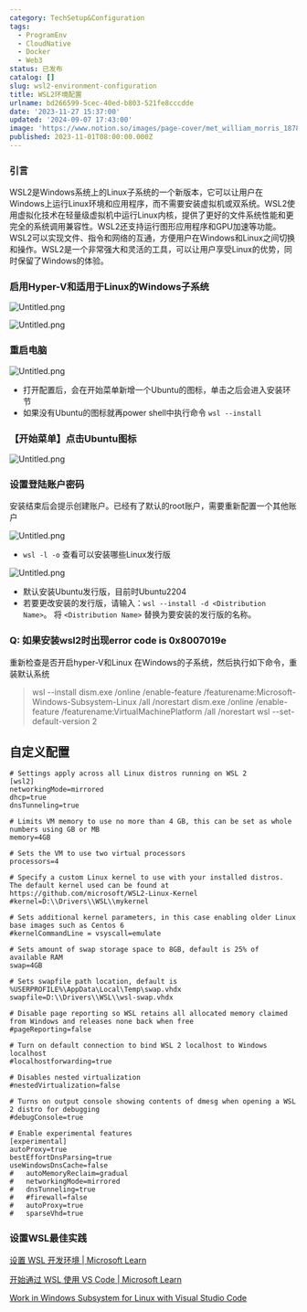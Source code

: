 ```yaml
---
category: TechSetup&Configuration
tags:
  - ProgramEnv
  - CloudNative
  - Docker
  - Web3
status: 已发布
catalog: []
slug: wsl2-environment-configuration
title: WSL2环境配置
urlname: bd266599-5cec-40ed-b803-521fe8cccdde
date: '2023-11-27 15:37:00'
updated: '2024-09-07 17:43:00'
image: 'https://www.notion.so/images/page-cover/met_william_morris_1878.jpg'
published: 2023-11-01T08:00:00.000Z
---
```


### 引言


WSL2是Windows系统上的Linux子系统的一个新版本，它可以让用户在Windows上运行Linux环境和应用程序，而不需要安装虚拟机或双系统。WSL2使用虚拟化技术在轻量级虚拟机中运行Linux内核，提供了更好的文件系统性能和更完全的系统调用兼容性。WSL2还支持运行图形应用程序和GPU加速等功能。WSL2可以实现文件、指令和网络的互通，方便用户在Windows和Linux之间切换和操作。WSL2是一个非常强大和灵活的工具，可以让用户享受Linux的优势，同时保留了Windows的体验。


### 启用Hyper-V和适用于Linux的Windows子系统


![Untitled.png](https://prod-files-secure.s3.us-west-2.amazonaws.com/5d24fe63-e567-4804-86f9-9fdc62e13082/62efe4d1-37d6-4606-a7b8-34dcd63ff38a/Untitled.png?X-Amz-Algorithm=AWS4-HMAC-SHA256&X-Amz-Content-Sha256=UNSIGNED-PAYLOAD&X-Amz-Credential=ASIAZI2LB4664OBIOOFG%2F20250306%2Fus-west-2%2Fs3%2Faws4_request&X-Amz-Date=20250306T053934Z&X-Amz-Expires=3600&X-Amz-Security-Token=IQoJb3JpZ2luX2VjEN3%2F%2F%2F%2F%2F%2F%2F%2F%2F%2FwEaCXVzLXdlc3QtMiJHMEUCIFmwxoKVQStlKz2b5bMMIsHMsmczc5sTHUfk1ONw9W3qAiEAr87Qepa5iLiCakK96UOgHKJBWoUPi7K6%2BpiNm1UaMtoq%2FwMIJhAAGgw2Mzc0MjMxODM4MDUiDM9atob1Cz6PgP07FCrcAxcOoQ%2Bw7niPaSIUx1T2S5KzdeZS4rFcQ%2FrERd3plT5e4xTrmWGYK6OgA77QlMSFacQi%2Bg0slRePY2tX6ujZquK9OVd%2B7ZHAvRjOO%2BSrUWfklULT0Yenl8xCqE9kxEOK%2BfVxB7rjUm14Dx%2FpiMPDZDeqPOxBw6cNombA71%2FzGgPxnwYopkGV89KGCeRfgxHpOuUL6teIYbvnHJSzxI8FTZMpGcWul30irhC1NU7aNgCQ3fBBNNopqThsUeat970TRP897opjkMiMvA0Kg2V5sHEZr72pPjGbb%2BB2Qs7HmTPXzGXBFPnxH8GclOHarqcKGo8lPC49PN%2BCpOcD%2F6Aa7UrmDVF7cEit472IqiqJa6coKnEyxRmnEHec05x2TTXAfpMhCmEl9nYB0aS%2BIe2qYDqAMxnEkN9aXjlsSCbOx5SMBpYZOjBj0HGtiPTCqB31nN9eYtYrKD9ZHM5xaRc5uzmsb0SYHych8AanombofT9zDGS76CvMEo%2B3MxWhhdi18w8GylxRrZL0erdZuCsv7o%2B5S7c%2Bvzk48chBl92FXRmw2cXR1UWnM3SQM7AjiFEG82uEPmCRz%2FyKG6CduU97xqUYtQWF4%2FPczIQU5bitCQXMbI%2BM12jgM85X8CBIMJfYpL4GOqUBZ2DlXqmCsFfmhbi8%2BMoHBoO8zG4PI5hal1mkDAL3SxkkfRuRNEU49%2B%2FwDa5kGuVUFuZl7YWO64ZNwZ2EzerLxdjJyBdDU1kSMx6c2M0a4ZzqZYqytpS1qSR2acTvsbg8IeZs12Gm8Qh0CDF3Q7JIq7P2QqQ3kCfRuigFOa7pvOjmAlQrlxCHoHpbpG56jK11XX6%2B1xF1ba3PTI3i0Zdf6q3u7sUQ&X-Amz-Signature=ce3b94e9b287614905aeca37e6819db40967cacde9d05f370de2346edf392691&X-Amz-SignedHeaders=host&x-id=GetObject)


![Untitled.png](https://prod-files-secure.s3.us-west-2.amazonaws.com/5d24fe63-e567-4804-86f9-9fdc62e13082/74866fe6-9ce5-4055-94c5-4900f6f5ff8b/Untitled.png?X-Amz-Algorithm=AWS4-HMAC-SHA256&X-Amz-Content-Sha256=UNSIGNED-PAYLOAD&X-Amz-Credential=ASIAZI2LB4664OBIOOFG%2F20250306%2Fus-west-2%2Fs3%2Faws4_request&X-Amz-Date=20250306T053934Z&X-Amz-Expires=3600&X-Amz-Security-Token=IQoJb3JpZ2luX2VjEN3%2F%2F%2F%2F%2F%2F%2F%2F%2F%2FwEaCXVzLXdlc3QtMiJHMEUCIFmwxoKVQStlKz2b5bMMIsHMsmczc5sTHUfk1ONw9W3qAiEAr87Qepa5iLiCakK96UOgHKJBWoUPi7K6%2BpiNm1UaMtoq%2FwMIJhAAGgw2Mzc0MjMxODM4MDUiDM9atob1Cz6PgP07FCrcAxcOoQ%2Bw7niPaSIUx1T2S5KzdeZS4rFcQ%2FrERd3plT5e4xTrmWGYK6OgA77QlMSFacQi%2Bg0slRePY2tX6ujZquK9OVd%2B7ZHAvRjOO%2BSrUWfklULT0Yenl8xCqE9kxEOK%2BfVxB7rjUm14Dx%2FpiMPDZDeqPOxBw6cNombA71%2FzGgPxnwYopkGV89KGCeRfgxHpOuUL6teIYbvnHJSzxI8FTZMpGcWul30irhC1NU7aNgCQ3fBBNNopqThsUeat970TRP897opjkMiMvA0Kg2V5sHEZr72pPjGbb%2BB2Qs7HmTPXzGXBFPnxH8GclOHarqcKGo8lPC49PN%2BCpOcD%2F6Aa7UrmDVF7cEit472IqiqJa6coKnEyxRmnEHec05x2TTXAfpMhCmEl9nYB0aS%2BIe2qYDqAMxnEkN9aXjlsSCbOx5SMBpYZOjBj0HGtiPTCqB31nN9eYtYrKD9ZHM5xaRc5uzmsb0SYHych8AanombofT9zDGS76CvMEo%2B3MxWhhdi18w8GylxRrZL0erdZuCsv7o%2B5S7c%2Bvzk48chBl92FXRmw2cXR1UWnM3SQM7AjiFEG82uEPmCRz%2FyKG6CduU97xqUYtQWF4%2FPczIQU5bitCQXMbI%2BM12jgM85X8CBIMJfYpL4GOqUBZ2DlXqmCsFfmhbi8%2BMoHBoO8zG4PI5hal1mkDAL3SxkkfRuRNEU49%2B%2FwDa5kGuVUFuZl7YWO64ZNwZ2EzerLxdjJyBdDU1kSMx6c2M0a4ZzqZYqytpS1qSR2acTvsbg8IeZs12Gm8Qh0CDF3Q7JIq7P2QqQ3kCfRuigFOa7pvOjmAlQrlxCHoHpbpG56jK11XX6%2B1xF1ba3PTI3i0Zdf6q3u7sUQ&X-Amz-Signature=4e5d711d240336acafc85835e71679278be99022dfe3c10015f6a4bcf7839e46&X-Amz-SignedHeaders=host&x-id=GetObject)


### 重启电脑


![Untitled.png](https://prod-files-secure.s3.us-west-2.amazonaws.com/5d24fe63-e567-4804-86f9-9fdc62e13082/ed8ca255-2fda-4c1b-9b1a-f1896300e8e7/Untitled.png?X-Amz-Algorithm=AWS4-HMAC-SHA256&X-Amz-Content-Sha256=UNSIGNED-PAYLOAD&X-Amz-Credential=ASIAZI2LB4664OBIOOFG%2F20250306%2Fus-west-2%2Fs3%2Faws4_request&X-Amz-Date=20250306T053934Z&X-Amz-Expires=3600&X-Amz-Security-Token=IQoJb3JpZ2luX2VjEN3%2F%2F%2F%2F%2F%2F%2F%2F%2F%2FwEaCXVzLXdlc3QtMiJHMEUCIFmwxoKVQStlKz2b5bMMIsHMsmczc5sTHUfk1ONw9W3qAiEAr87Qepa5iLiCakK96UOgHKJBWoUPi7K6%2BpiNm1UaMtoq%2FwMIJhAAGgw2Mzc0MjMxODM4MDUiDM9atob1Cz6PgP07FCrcAxcOoQ%2Bw7niPaSIUx1T2S5KzdeZS4rFcQ%2FrERd3plT5e4xTrmWGYK6OgA77QlMSFacQi%2Bg0slRePY2tX6ujZquK9OVd%2B7ZHAvRjOO%2BSrUWfklULT0Yenl8xCqE9kxEOK%2BfVxB7rjUm14Dx%2FpiMPDZDeqPOxBw6cNombA71%2FzGgPxnwYopkGV89KGCeRfgxHpOuUL6teIYbvnHJSzxI8FTZMpGcWul30irhC1NU7aNgCQ3fBBNNopqThsUeat970TRP897opjkMiMvA0Kg2V5sHEZr72pPjGbb%2BB2Qs7HmTPXzGXBFPnxH8GclOHarqcKGo8lPC49PN%2BCpOcD%2F6Aa7UrmDVF7cEit472IqiqJa6coKnEyxRmnEHec05x2TTXAfpMhCmEl9nYB0aS%2BIe2qYDqAMxnEkN9aXjlsSCbOx5SMBpYZOjBj0HGtiPTCqB31nN9eYtYrKD9ZHM5xaRc5uzmsb0SYHych8AanombofT9zDGS76CvMEo%2B3MxWhhdi18w8GylxRrZL0erdZuCsv7o%2B5S7c%2Bvzk48chBl92FXRmw2cXR1UWnM3SQM7AjiFEG82uEPmCRz%2FyKG6CduU97xqUYtQWF4%2FPczIQU5bitCQXMbI%2BM12jgM85X8CBIMJfYpL4GOqUBZ2DlXqmCsFfmhbi8%2BMoHBoO8zG4PI5hal1mkDAL3SxkkfRuRNEU49%2B%2FwDa5kGuVUFuZl7YWO64ZNwZ2EzerLxdjJyBdDU1kSMx6c2M0a4ZzqZYqytpS1qSR2acTvsbg8IeZs12Gm8Qh0CDF3Q7JIq7P2QqQ3kCfRuigFOa7pvOjmAlQrlxCHoHpbpG56jK11XX6%2B1xF1ba3PTI3i0Zdf6q3u7sUQ&X-Amz-Signature=ed9f1d7e822c53c04249ca2d328e1a8bbc59f5eeba1ccac1b82dd988aa935ff1&X-Amz-SignedHeaders=host&x-id=GetObject)

- 打开配置后，会在开始菜单新增一个Ubuntu的图标，单击之后会进入安装环节
- 如果没有Ubuntu的图标就再power shell中执行命令 `wsl --install`

### 【开始菜单】点击Ubuntu图标


![Untitled.png](https://prod-files-secure.s3.us-west-2.amazonaws.com/5d24fe63-e567-4804-86f9-9fdc62e13082/d7415a12-f453-43fe-a604-a208d85638a3/Untitled.png?X-Amz-Algorithm=AWS4-HMAC-SHA256&X-Amz-Content-Sha256=UNSIGNED-PAYLOAD&X-Amz-Credential=ASIAZI2LB4664OBIOOFG%2F20250306%2Fus-west-2%2Fs3%2Faws4_request&X-Amz-Date=20250306T053934Z&X-Amz-Expires=3600&X-Amz-Security-Token=IQoJb3JpZ2luX2VjEN3%2F%2F%2F%2F%2F%2F%2F%2F%2F%2FwEaCXVzLXdlc3QtMiJHMEUCIFmwxoKVQStlKz2b5bMMIsHMsmczc5sTHUfk1ONw9W3qAiEAr87Qepa5iLiCakK96UOgHKJBWoUPi7K6%2BpiNm1UaMtoq%2FwMIJhAAGgw2Mzc0MjMxODM4MDUiDM9atob1Cz6PgP07FCrcAxcOoQ%2Bw7niPaSIUx1T2S5KzdeZS4rFcQ%2FrERd3plT5e4xTrmWGYK6OgA77QlMSFacQi%2Bg0slRePY2tX6ujZquK9OVd%2B7ZHAvRjOO%2BSrUWfklULT0Yenl8xCqE9kxEOK%2BfVxB7rjUm14Dx%2FpiMPDZDeqPOxBw6cNombA71%2FzGgPxnwYopkGV89KGCeRfgxHpOuUL6teIYbvnHJSzxI8FTZMpGcWul30irhC1NU7aNgCQ3fBBNNopqThsUeat970TRP897opjkMiMvA0Kg2V5sHEZr72pPjGbb%2BB2Qs7HmTPXzGXBFPnxH8GclOHarqcKGo8lPC49PN%2BCpOcD%2F6Aa7UrmDVF7cEit472IqiqJa6coKnEyxRmnEHec05x2TTXAfpMhCmEl9nYB0aS%2BIe2qYDqAMxnEkN9aXjlsSCbOx5SMBpYZOjBj0HGtiPTCqB31nN9eYtYrKD9ZHM5xaRc5uzmsb0SYHych8AanombofT9zDGS76CvMEo%2B3MxWhhdi18w8GylxRrZL0erdZuCsv7o%2B5S7c%2Bvzk48chBl92FXRmw2cXR1UWnM3SQM7AjiFEG82uEPmCRz%2FyKG6CduU97xqUYtQWF4%2FPczIQU5bitCQXMbI%2BM12jgM85X8CBIMJfYpL4GOqUBZ2DlXqmCsFfmhbi8%2BMoHBoO8zG4PI5hal1mkDAL3SxkkfRuRNEU49%2B%2FwDa5kGuVUFuZl7YWO64ZNwZ2EzerLxdjJyBdDU1kSMx6c2M0a4ZzqZYqytpS1qSR2acTvsbg8IeZs12Gm8Qh0CDF3Q7JIq7P2QqQ3kCfRuigFOa7pvOjmAlQrlxCHoHpbpG56jK11XX6%2B1xF1ba3PTI3i0Zdf6q3u7sUQ&X-Amz-Signature=7204ddba034cd536841aa4ba01eab7128de0497cde507b1e4cbcdcd8ec370882&X-Amz-SignedHeaders=host&x-id=GetObject)


### 设置登陆账户密码


安装结束后会提示创建账户。已经有了默认的root账户，需要重新配置一个其他账户


![Untitled.png](https://prod-files-secure.s3.us-west-2.amazonaws.com/5d24fe63-e567-4804-86f9-9fdc62e13082/bb38a6ce-031e-4122-9787-de509d2240bf/Untitled.png?X-Amz-Algorithm=AWS4-HMAC-SHA256&X-Amz-Content-Sha256=UNSIGNED-PAYLOAD&X-Amz-Credential=ASIAZI2LB4664OBIOOFG%2F20250306%2Fus-west-2%2Fs3%2Faws4_request&X-Amz-Date=20250306T053934Z&X-Amz-Expires=3600&X-Amz-Security-Token=IQoJb3JpZ2luX2VjEN3%2F%2F%2F%2F%2F%2F%2F%2F%2F%2FwEaCXVzLXdlc3QtMiJHMEUCIFmwxoKVQStlKz2b5bMMIsHMsmczc5sTHUfk1ONw9W3qAiEAr87Qepa5iLiCakK96UOgHKJBWoUPi7K6%2BpiNm1UaMtoq%2FwMIJhAAGgw2Mzc0MjMxODM4MDUiDM9atob1Cz6PgP07FCrcAxcOoQ%2Bw7niPaSIUx1T2S5KzdeZS4rFcQ%2FrERd3plT5e4xTrmWGYK6OgA77QlMSFacQi%2Bg0slRePY2tX6ujZquK9OVd%2B7ZHAvRjOO%2BSrUWfklULT0Yenl8xCqE9kxEOK%2BfVxB7rjUm14Dx%2FpiMPDZDeqPOxBw6cNombA71%2FzGgPxnwYopkGV89KGCeRfgxHpOuUL6teIYbvnHJSzxI8FTZMpGcWul30irhC1NU7aNgCQ3fBBNNopqThsUeat970TRP897opjkMiMvA0Kg2V5sHEZr72pPjGbb%2BB2Qs7HmTPXzGXBFPnxH8GclOHarqcKGo8lPC49PN%2BCpOcD%2F6Aa7UrmDVF7cEit472IqiqJa6coKnEyxRmnEHec05x2TTXAfpMhCmEl9nYB0aS%2BIe2qYDqAMxnEkN9aXjlsSCbOx5SMBpYZOjBj0HGtiPTCqB31nN9eYtYrKD9ZHM5xaRc5uzmsb0SYHych8AanombofT9zDGS76CvMEo%2B3MxWhhdi18w8GylxRrZL0erdZuCsv7o%2B5S7c%2Bvzk48chBl92FXRmw2cXR1UWnM3SQM7AjiFEG82uEPmCRz%2FyKG6CduU97xqUYtQWF4%2FPczIQU5bitCQXMbI%2BM12jgM85X8CBIMJfYpL4GOqUBZ2DlXqmCsFfmhbi8%2BMoHBoO8zG4PI5hal1mkDAL3SxkkfRuRNEU49%2B%2FwDa5kGuVUFuZl7YWO64ZNwZ2EzerLxdjJyBdDU1kSMx6c2M0a4ZzqZYqytpS1qSR2acTvsbg8IeZs12Gm8Qh0CDF3Q7JIq7P2QqQ3kCfRuigFOa7pvOjmAlQrlxCHoHpbpG56jK11XX6%2B1xF1ba3PTI3i0Zdf6q3u7sUQ&X-Amz-Signature=81a0d849a72d507e16d2310cc096599ba718681c80181cfbeedae5d6e19ae2a6&X-Amz-SignedHeaders=host&x-id=GetObject)

- `wsl -l -o` 查看可以安装哪些Linux发行版

![Untitled.png](https://prod-files-secure.s3.us-west-2.amazonaws.com/5d24fe63-e567-4804-86f9-9fdc62e13082/4b4e5e2f-4e13-4651-8884-559a62c38137/Untitled.png?X-Amz-Algorithm=AWS4-HMAC-SHA256&X-Amz-Content-Sha256=UNSIGNED-PAYLOAD&X-Amz-Credential=ASIAZI2LB4664OBIOOFG%2F20250306%2Fus-west-2%2Fs3%2Faws4_request&X-Amz-Date=20250306T053934Z&X-Amz-Expires=3600&X-Amz-Security-Token=IQoJb3JpZ2luX2VjEN3%2F%2F%2F%2F%2F%2F%2F%2F%2F%2FwEaCXVzLXdlc3QtMiJHMEUCIFmwxoKVQStlKz2b5bMMIsHMsmczc5sTHUfk1ONw9W3qAiEAr87Qepa5iLiCakK96UOgHKJBWoUPi7K6%2BpiNm1UaMtoq%2FwMIJhAAGgw2Mzc0MjMxODM4MDUiDM9atob1Cz6PgP07FCrcAxcOoQ%2Bw7niPaSIUx1T2S5KzdeZS4rFcQ%2FrERd3plT5e4xTrmWGYK6OgA77QlMSFacQi%2Bg0slRePY2tX6ujZquK9OVd%2B7ZHAvRjOO%2BSrUWfklULT0Yenl8xCqE9kxEOK%2BfVxB7rjUm14Dx%2FpiMPDZDeqPOxBw6cNombA71%2FzGgPxnwYopkGV89KGCeRfgxHpOuUL6teIYbvnHJSzxI8FTZMpGcWul30irhC1NU7aNgCQ3fBBNNopqThsUeat970TRP897opjkMiMvA0Kg2V5sHEZr72pPjGbb%2BB2Qs7HmTPXzGXBFPnxH8GclOHarqcKGo8lPC49PN%2BCpOcD%2F6Aa7UrmDVF7cEit472IqiqJa6coKnEyxRmnEHec05x2TTXAfpMhCmEl9nYB0aS%2BIe2qYDqAMxnEkN9aXjlsSCbOx5SMBpYZOjBj0HGtiPTCqB31nN9eYtYrKD9ZHM5xaRc5uzmsb0SYHych8AanombofT9zDGS76CvMEo%2B3MxWhhdi18w8GylxRrZL0erdZuCsv7o%2B5S7c%2Bvzk48chBl92FXRmw2cXR1UWnM3SQM7AjiFEG82uEPmCRz%2FyKG6CduU97xqUYtQWF4%2FPczIQU5bitCQXMbI%2BM12jgM85X8CBIMJfYpL4GOqUBZ2DlXqmCsFfmhbi8%2BMoHBoO8zG4PI5hal1mkDAL3SxkkfRuRNEU49%2B%2FwDa5kGuVUFuZl7YWO64ZNwZ2EzerLxdjJyBdDU1kSMx6c2M0a4ZzqZYqytpS1qSR2acTvsbg8IeZs12Gm8Qh0CDF3Q7JIq7P2QqQ3kCfRuigFOa7pvOjmAlQrlxCHoHpbpG56jK11XX6%2B1xF1ba3PTI3i0Zdf6q3u7sUQ&X-Amz-Signature=0ffb0024230d308d420fb2b66280eb78c952c10306b87ecaf14c76297256d61a&X-Amz-SignedHeaders=host&x-id=GetObject)

- 默认安装Ubuntu发行版，目前时Ubuntu2204
- 若要更改安装的发行版，请输入：`wsl --install -d <Distribution Name>`。 将 `<Distribution Name>` 替换为要安装的发行版的名称。

### Q: 如果安装wsl2时出现error code is 0x8007019e


重新检查是否开启hyper-V和Linux 在Windows的子系统，然后执行如下命令，重装默认系统

> wsl --install
> dism.exe /online /enable-feature /featurename:Microsoft-Windows-Subsystem-Linux /all /norestart
> dism.exe /online /enable-feature /featurename:VirtualMachinePlatform /all /norestart
> wsl --set-default-version 2

## 自定义配置


```shell
# Settings apply across all Linux distros running on WSL 2
[wsl2]
networkingMode=mirrored
dhcp=true
dnsTunneling=true

# Limits VM memory to use no more than 4 GB, this can be set as whole numbers using GB or MB
memory=4GB 

# Sets the VM to use two virtual processors
processors=4

# Specify a custom Linux kernel to use with your installed distros. The default kernel used can be found at https://github.com/microsoft/WSL2-Linux-Kernel
#kernel=D:\\Drivers\\WSL\\mykernel

# Sets additional kernel parameters, in this case enabling older Linux base images such as Centos 6
#kernelCommandLine = vsyscall=emulate

# Sets amount of swap storage space to 8GB, default is 25% of available RAM
swap=4GB

# Sets swapfile path location, default is %USERPROFILE%\AppData\Local\Temp\swap.vhdx
swapfile=D:\\Drivers\\WSL\\wsl-swap.vhdx

# Disable page reporting so WSL retains all allocated memory claimed from Windows and releases none back when free
#pageReporting=false

# Turn on default connection to bind WSL 2 localhost to Windows localhost
#localhostforwarding=true

# Disables nested virtualization
#nestedVirtualization=false

# Turns on output console showing contents of dmesg when opening a WSL 2 distro for debugging
#debugConsole=true

# Enable experimental features
[experimental]
autoProxy=true
bestEffortDnsParsing=true
useWindowsDnsCache=false
#   autoMemoryReclaim=gradual
#   networkingMode=mirrored
#   dnsTunneling=true
#   #firewall=false
#   autoProxy=true
#   sparseVhd=true
```


### 设置WSL最佳实践


[设置 WSL 开发环境 | Microsoft Learn](https://learn.microsoft.com/zh-cn/windows/wsl/setup/environment#set-up-your-linux-username-and-password)


[开始通过 WSL 使用 VS Code | Microsoft Learn](https://learn.microsoft.com/zh-cn/windows/wsl/tutorials/wsl-vscode)


[Work in Windows Subsystem for Linux with Visual Studio Code](https://code.visualstudio.com/docs/remote/wsl-tutorial)

